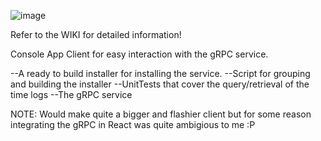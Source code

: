 ![image](https://github.com/IvailoManolov/gRPC-Time-Server/assets/55989101/e324306d-c080-41e4-956b-0196d25f3dd1)


Refer to the WIKI for detailed information!

Console App Client for easy interaction with the gRPC service.

--A ready to build installer for installing the service.
--Script for grouping and building the installer
--UnitTests that cover the query/retrieval of the time logs
--The gRPC service


NOTE: Would make quite a bigger and flashier client but for some reason integrating the gRPC in React was quite ambigious to me :P
